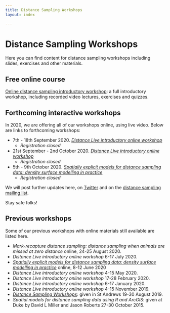```yaml
---
title: Distance Sampling Workshops
layout: index

---
```


# Distance Sampling Workshops

Here you can find content for distance sampling workshops including slides, exercises and other materials.

## Free online course

[Online distance sampling introductory workshop](online-course): a full introductory workshop, including recorded video lectures, exercises and quizzes.


## Forthcoming interactive workshops

In 2020, we are offering all of our workshops online, using live video.  Below are links to forthcoming workshops:

- 7th - 18th September 2020.  [*Distance Live introductory online workshop*](https://www.creem.st-andrews.ac.uk/distance-live-online-workshops/)
  - _Registration closed_
- 21st September - 2nd October 2020.  [*Distance Live introductory online workshop*](https://www.creem.st-andrews.ac.uk/distance-live-online-workshops/)
  - _Registration closed_
- 5th - 9th October 2020.  [*Spatially explicit models for distance sampling data: density surface modelling in practice*](https://www.creem.st-andrews.ac.uk/spatial-modelling-live-online-workshop-2/)
  - _Registration closed_

We will post further updates here, on [Twitter](http://twitter.com/distancesamp) and on the [distance sampling mailing list](https://groups.google.com/forum/#!forum/distance-sampling).

Stay safe folks!


## Previous workshops

Some of our previous workshops with online materials still available are listed here.

-  *Mark-recapture distance sampling: distance sampling when animals are missed at zero distance* online, 24-25 August 2020.
- *Distance Live introductory online workshop* 6-17 July 2020.
- [*Spatially explicit models for distance sampling data: density surface modelling in practice*](http://workshops.distancesampling.org/online-dsm-2020/) online, 8-12 June 2020
- *Distance Live introductory online workshop* 4-15 May 2020.
- *Distance Live introductory online workshop* 17-28 February 2020.
- *Distance Live introductory online workshop* 6-17 January 2020.
- *Distance Live introductory online workshop* 4-15 November 2019.
- [*Distance Sampling Workshops*](standrews-2019): given in St Andrews 19-30 August 2019.
- *Spatial models for distance sampling data using R and ArcGIS*: given at Duke by David L Miller and Jason Roberts 27-30 October 2015.

